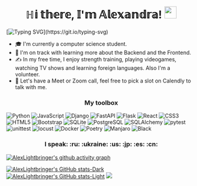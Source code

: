 <h1 align="center">ℍ𝕚 𝕥𝕙𝕖𝕣𝕖, 𝕀'𝕞 𝔸𝕝𝕖𝕩𝕒𝕟𝕕𝕣𝕒!
<img src="https://github.com/blackcater/blackcater/raw/main/images/Hi.gif" height="32"/></h1>

[![Typing SVG](https://readme-typing-svg.herokuapp.com?color=%cf2929&lines=Computer+Science+student.)](https://git.io/typing-svg)

<ul class="nav">
    <li>🎓  I'm currently a computer science student.</li>
    <li>🌱  I'm on track with learning more about the Backend and the Frontend.</li>
    <li>✍️  In my free time, I enjoy strength training, playing videogames, watching TV shows and learning foreign languages. Also I'm a volunteer.</li>
    <li>💬  Let's have a Meet or Zoom call, feel free to pick a slot on Calendly to talk with me.</li>
</ul>

<h3 align="center">My toolbox</h3>

![Python](https://img.shields.io/badge/Python-14354C?style=for-the-badge&logo=python&logoColor=white) ![JavaScript](https://img.shields.io/badge/JavaScript-F7DF1E?style=for-the-badge&logo=javascript&logoColor=black) ![Django](https://img.shields.io/badge/Django-092E20?style=for-the-badge&logo=django&logoColor=white) ![FastAPI](https://img.shields.io/badge/FastAPI-005571?style=for-the-badge&logo=fastapi) ![Flask](https://img.shields.io/badge/Flask-000000?style=for-the-badge&logo=flask&logoColor=white) ![React](https://img.shields.io/badge/-ReactJs-61DAFB?logo=react&logoColor=white&style=for-the-badge) ![CSS3](https://img.shields.io/badge/css3-%231572B6.svg?style=for-the-badge&logo=css3&logoColor=white) ![HTML5](https://img.shields.io/badge/HTML5-E34F26?style=for-the-badge&logo=html5&logoColor=white) ![Bootstrap](https://img.shields.io/badge/bootstrap-%238511FA.svg?style=for-the-badge&logo=bootstrap&logoColor=white) ![SQLite](https://img.shields.io/badge/SQLite-07405E?style=for-the-badge&logo=sqlite&logoColor=white) ![PostgreSQL](https://img.shields.io/badge/PostgreSQL-316192?style=for-the-badge&logo=postgresql&logoColor=white) ![SQLAlchemy](https://img.shields.io/badge/SQLAlchemy-00A95C?style=for-the-badge&logo=SQLAlchemy&logoColor=white) ![pytest](https://img.shields.io/badge/pytest-black?style=for-the-badge&logo=pytest&logoColor=white) ![unittest](https://img.shields.io/badge/unittest-5251a8?style=for-the-badge&logo=unittest&logoColor=white) ![locust](https://img.shields.io/badge/locust-539967?style=for-the-badge&logo=locust&logoColor=white) ![Docker](https://img.shields.io/badge/docker-%230db7ed.svg?style=for-the-badge&logo=docker&logoColor=white) ![Poetry](https://img.shields.io/badge/poetry-00779c?style=for-the-badge&logo=poetry&logoColor=white) ![Manjaro](https://img.shields.io/badge/manjaro-35BF5C?style=for-the-badge&logo=manjaro&logoColor=white) ![Black](https://img.shields.io/badge/black-000000?style=for-the-badge&logo=black&logoColor=white)

<h3 align="center"> I speak: :ru: :ukraine: :us: :jp: :es: :cn: </h3>

[![AlexLightbringer's github activity graph](https://github-readme-activity-graph.vercel.app/graph?username=AlexLightbringer&bg_color=0000&color=570518&line=9e9e9e&point=24292e&area=true&hide_border=true)](https://github.com/ashutosh00710/github-readme-activity-graph)

[![AlexLightbringer's GitHub stats-Dark](https://github-readme-stats.vercel.app/api?username=AlexLightbringer&show_icons=true&theme=dracula#gh-dark-mode-only)](https://github.com/anuraghazra/github-readme-stats#gh-dark-mode-only)
[![AlexLightbringer's GitHub stats-Light](https://github-readme-stats.vercel.app/api?username=AlexLightbringer&show_icons=true&theme=default#gh-light-mode-only)](https://github.com/anuraghazra/github-readme-stats#gh-light-mode-only)
![](http://github-profile-summary-cards.vercel.app/api/cards/repos-per-language?username=AlexLightbringer&theme=dracula)
